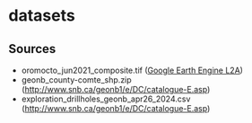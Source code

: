 # datasets

## Sources
- oromocto_jun2021_composite.tif ([Google Earth Engine L2A](https://developers.google.com/earth-engine/datasets/catalog/COPERNICUS_S2_SR_HARMONIZED))
- geonb_county-comte_shp.zip (http://www.snb.ca/geonb1/e/DC/catalogue-E.asp)
- exploration_drillholes_geonb_apr26_2024.csv (http://www.snb.ca/geonb1/e/DC/catalogue-E.asp)
